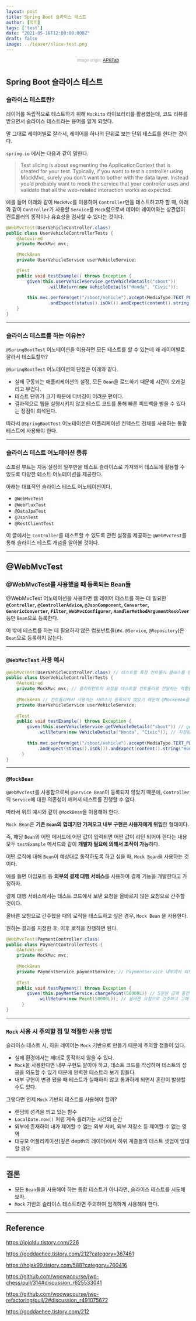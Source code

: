 ```yaml
---
layout: post  
title: Spring Boot 슬라이스 테스트
author: [파피]
tags: ['test']
date: "2021-05-18T12:00:00.000Z"
draft: false
image: ../teaser/slice-test.png
---
```


<p style="font-family: sans-serif; text-align: center; color: #aaa; margin-bottom: 3em; font-size: 85%">image origin: <a href="https://apkfab.com/slice-it-all/com.tummygames.sliceit">APKFab</a></p>

## Spring Boot 슬라이스 테스트

### 슬라이스 테스트란?

레이어를 독립적으로 테스트하기 위해 `Mockito` 라이브러리를 활용했는데, 코드 리뷰를 받으면서 슬라이스 테스트라는 용어를 알게 되었다.

말 그대로 레이어별로 잘라서, 레이어를 하나의 단위로 보는 단위 테스트를 한다는 것이다.

`spring.io` 에서는 다음과 같이 말한다.

> Test slicing is about segmenting the ApplicationContext that is created for your test. 
> Typically, if you want to test a controller using MockMvc, surely you don’t want to bother with the data layer. 
> Instead you’d probably want to mock the service that your controller uses and validate that all the web-related interaction works as expected.

예를 들어 아래와 같이 `MockMvc`를 이용하여 `Controller`만을 테스트하고자 할 때, 아래와 같이 `Controller`가 사용할 `Service`를 `Mock`함으로써 데이터 레이어와는 상관없이 컨트롤러의 동작이나 유효성을 검사할 수 있다는 것이다.

```java
@WebMvcTest(UserVehicleController.class)
public class UserVehicleControllerTests {
    @Autowired
    private MockMvc mvc;

    @MockBean
    private UserVehicleService userVehicleService;

    @Test
    public void testExample() throws Exception {
        given(this.userVehicleService.getVehicleDetails("sboot"))
                .willReturn(new VehicleDetails("Honda", "Civic"));
        
        this.mvc.perform(get("/sboot/vehicle").accept(MediaType.TEXT_PLAIN))
                .andExpect(status().isOk()).andExpect(content().string("Honda Civic"));
    }
}
```

---

### 슬라이스 테스트를 하는 이유는?

`@SpringBootTest` 어노테이션을 이용하면 모든 테스트를 할 수 있는데 왜 레이어별로 잘라서 테스트할까?

`@SpringBootTest` 어노테이션의 단점은 아래와 같다.

- 실제 구동되는 애플리케이션의 설정, 모든 `Bean`을 로드하기 때문에 시간이 오래걸리고 무겁다.
- 테스트 단위가 크기 때문에 디버깅이 어려운 편이다.
- 결과적으로 웹을 실행시키지 않고 테스트 코드를 통해 빠른 피드백을 받을 수 있다는 장점이 희석된다. 

따라서 `@SpringBootTest` 어노테이션은 어플리케이션 컨텍스트 전체를 사용하는 통합 테스트에 사용돼야 한다.

---

### 슬라이스 테스트 어노테이션 종류

스프링 부트는 자동 설정의 일부만을 테스트 슬라이스로 가져와서 테스트에 활용할 수 있도록 다양한 테스트 어노테이션을 제공한다.

아래는 대표적인 슬라이스 테스트 어노테이션이다.

- `@WebMvcTest`
- `@WebFluxTest`
- `@DataJpaTest`
- `@JsonTest`
- `@RestClientTest`

이 글에서는 `Controller`를 테스트할 수 있도록 관련 설정을 제공하는 `@WebMvcTest`를 통해 슬라이스 테스트 개념을 알아볼 것이다.

---

## @WebMvcTest

### @WebMvcTest를 사용했을 때 등록되는 Bean들

@WebMvcTest 어노테이션을 사용하면 웹 레이어 테스트를 하는 데 필요한 **`@Controller`, `@ControllerAdvice`, `@JsonComponent`, `Converter`, `GenericConverter`, `Filter`, `WebMvcConfigurer`, `HandlerMethodArgumentResolver`** 등만 `Bean`으로 등록한다. 

이 밖에 테스트를 하는 데 필요하지 않은 컴포넌트들(ex. `@Service`, `@Repository`)은 `Bean`으로 등록하지 않는다.

---

### `@WebMvcTest` 사용 예시

```java
@WebMvcTest(UserVehicleController.class) // 테스트할 특정 컨트롤러 클래스를 명시
public class UserVehicleControllerTests {
    @AutoWired 
    private MockMvc mvc; // 클라이언트의 요청을 테스트할 컨트롤러로 전달하는 역할을 한다.
  
  	@MockBean // 컨트롤러에서 사용하는 서비스가 등록되지 않았기 때문에 @MockBean을 이용하여 의존성 대체
    private UserVehicleService userVehicleService;
  	
    @Test
    public void testExample() throws Exception {
  	    given(this.userVehicleService.getVehicleDetails("sboot")) // getVehicleDetails 메서드를 호출하면
            .willReturn(new VehicleDetails("Honda", "Civic")); // 지정된 객체를 반환하도록 했다.
  	    
        this.mvc.perform(get("/sboot/vehicle").accept(MediaType.TEXT_PLAIN))
            .andExpect(status().isOk()).andExpect(content().string("Honda Civic"));
      }
}
```

---

### `@MockBean`

`@WebMvcTest`를 사용함으로써 `@Service Bean`이 등록되지 않았기 때문에, `Controller`의 `Service`에 대한 의존성이 깨져서 테스트를 진행할 수 없다.

따라서 위의 예시와 같이 `@MockBean`을 이용해야 한다.

`Mock Bean`은 **기존 `Bean`의 껍데기만 가져오고 내부 구현은 사용자에게 위임**한 형태이다.

즉, 해당 `Bean`의 어떤 메서드에 어떤 값이 입력되면 어떤 값이 리턴 되어야 한다는 내용 모두 `testExample` 메서드와 같이 **개발자 필요에 의해서 조작이 가능**하다.

어떤 로직에 대해 `Bean`이 예상대로 동작하도록 하고 싶을 때, `Mock Bean`을 사용하는 것이다.

예를 들면 아임포트 등 **외부의 결제 대행 서비스**를 사용하여 결제 기능을 개발한다고 가정하자.

결제 대행 서비스에서는 테스트 코드에서 보낸 요청을 올바르지 않은 요청으로 간주할 것이다.

올바른 요청으로 간주했을 때의 로직을 테스트하고 싶은 경우, `Mock Bean` 을 사용한다.

원하는 결과를 지정한 후, 이후 로직을 진행하면 된다.

```java
@WebMvcTest(PaymentController.class)
public class PaymentControllerTests {
    @AutoWired 
    private MockMvc mvc;
  
  	@MockBean
    private PaymentService paymentService; // PaymentService 내부에서 외부의 결제 대행 서비스를 사용하고 있는 상태라고 가정
  	
    @Test
    public void testPayment() throws Exception {
  	    given(this.payMentService.chargePoint(50000L)) // 5만원 금액 충전: 테스트 환경에서는 실패하는 행위이지만
            .willReturn(new Point(50000L)); // 올바른 요청으로 간주하고 그에 따른 객체를 반환하도록 행위 지정
      }
}
```

---

### `Mock` 사용 시 주의할 점 및 적절한 사용 방법

슬라이스 테스트 시, 하위 레이어는 `Mock` 기반으로 만들기 때문에 주의할 점들이 있다.

- 실제 환경에서는 제대로 동작하지 않을 수 있다.
- `Mock`을 사용한다면 내부 구현도 알아야 하고, 테스트 코드를 작성하며 테스트의 성공을 의도할 수 있기 때문에 완벽한 테스트라 보기 힘들다.
- 내부 구현이 변경 됐을 때 테스트가 실패하지 않고 통과하게 되면서 혼란이 발생할 수도 있다.

그렇다면 언제 `Mock` 기반의 테스트를 사용해야 할까?

- 랜덤의 성격을 띄고 있는 함수
- `LocalDate.now()` 처럼 계속 흘러가는 시간의 순간
- 외부에 존재하여 내가 제어할 수 없는 외부 서버, 외부 저장소 등 제어할 수 없는 영역
- 대규모 어플리케이션(깊은 depth의 레이어)에서 하위 계층들의 테스트 셋업이 방대할 경우


---

## 결론

- 모든 `Bean`들을 사용해야 하는 통합 테스트가 아니라면, 슬라이스 테스트를 시도해보자.
- `Mock` 기반의 슬라이스 테스트라면 주의하여 엄격하게 사용해야 한다.

---

## Reference

https://jojoldu.tistory.com/226

https://goddaehee.tistory.com/212?category=367461

https://hojak99.tistory.com/588?category=760416

https://github.com/woowacourse/jwp-chess/pull/314#discussion_r625533041

https://github.com/woowacourse/jwp-refactoring/pull/2#discussion_r491075672

https://goddaehee.tistory.com/212
